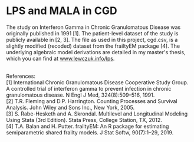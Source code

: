 # LPS and MALA in CGD <br />
The study on Interferon Gamma in Chronic Granulomatous Disease was originally published in 1991 [1]. The patient-level dataset of the study is publicly available in [2, 3]. The file as used in this project, cgd.csv, is a slightly modified (recoded) dataset from the frailtyEM package [4]. The underlying algebraic model derivations are detailed in my master's thesis, which you can find at www.lewczuk.info/lps. <br />

<br />
References: <br />  
[1] International Chronic Granulomatous Disease Cooperative Study Group. A controlled trial
of interferon gamma to prevent infection in chronic granulomatous disease. N Engl J Med,
324(8):509–516, 1991. <br />
[2] T.R. Fleming and D.P. Harrington. Counting Processes and Survival Analysis. John Wiley and
Sons Inc., New York, 2005. <br />
[3] S. Rabe-Hesketh and A. Skrondal. Multilevel and Longitudinal Modeling Using Stata (3rd Edition). Stata Press, College
Station, TX, 2012. <br />
[4] T.A. Balan and H. Putter. frailtyEM: An R package for estimating semiparametric shared frailty
models. J Stat Softw, 90(7):1–29, 2019. <br />
